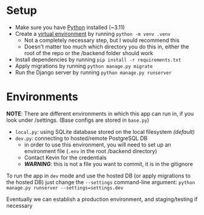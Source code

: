 # Setup
- Make sure you have [Python](https://www.python.org/downloads/) installed (~3.11)
- Create a [virtual environment](https://docs.python.org/3/library/venv.html) by running `python -m venv .venv`
  - Not a completely necessary step, but I would recommend this
  - Doesn't matter too much which directory you do this in, either the root of the repo or the /backend folder should work
- Install dependencies by running `pip install -r requirements.txt`
- Apply migrations by running `python manage.py migrate`
- Run the Django server by running `python manage.py runserver`

# Environments
__NOTE__: There are different environments in which this app can run in, if you look under /settings. (Base configs are stored in `base.py`)
- `local.py`: using SQLite database stored on the local filesystem _(default)_
- `dev.py`: connecting to hosted/remote PostgreSQL DB
  - in order to use this environment, you will need to set up an environment file (`.env` in the root /backend directory)
  - Contact Kevin for the credentials
  - ___WARNING___: this is not a file you want to commit, it is in the gitignore

To run the app in `dev` mode and use the hosted DB (or apply migrations to the hosted DB) just change the `--settings` command-line argument: `python manage.py runserver --settings=settings.dev`

Eventually we can establish a production environment, and staging/testing if necessary